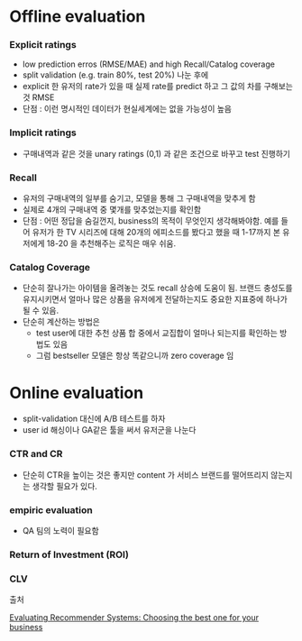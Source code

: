 # Offline evaluation

### Explicit ratings

- low prediction erros (RMSE/MAE) and high Recall/Catalog coverage
- split validation (e.g. train 80%, test 20%) 나눈 후에
- explicit 한 유저의 rate가 있을 때 실제 rate를 predict 하고 그 값의 차를 구해보는 것 RMSE
- 단점 : 이런 명시적인 데이터가 현실세계에는 없을 가능성이 높음

### Implicit ratings

- 구매내역과 같은 것을 unary ratings (0,1) 과 같은 조건으로 바꾸고 test 진행하기

### Recall

- 유저의 구매내역의 일부를 숨기고, 모델을 통해 그 구매내역을 맞추게 함
- 실제로 4개의 구매내역 중 몇개를 맞추었는지를 확인함
- 단점 : 어떤 정답을 숨길껀지, business의 목적이 무엇인지 생각해봐야함. 예를 들어 유저가 한 TV 시리즈에 대해 20개의 에피소드를 봤다고 했을 때 1-17까지 본 유저에게 18-20 을 추천해주는 로직은 매우 쉬움.

### Catalog Coverage

- 단순히 잘나가는 아이템을 올려놓는 것도 recall 상승에 도움이 됨. 브랜드 충성도를 유지시키면서 얼마나 많은 상품을 유저에게 전달하는지도 중요한 지표중에 하나가 될 수 있음.
- 단순히 계산하는 방법은
    - test user에 대한 추천 상품 합 중에서 교집합이 얼마나 되는지를 확인하는 방법도 있음
    - 그럼 bestseller 모델은 항상 똑같으니까 zero coverage 임

# Online evaluation

- split-validation 대신에 A/B 테스트를 하자
- user id 해싱이나 GA같은 툴을 써서 유저군을 나눈다

### CTR and CR

- 단순히 CTR을 높이는 것은 좋지만 content 가 서비스 브랜드를 떨어뜨리지 않는지는 생각할 필요가 있다.

### empiric evaluation

- QA 팀의 노력이 필요함

### Return of Investment (ROI)

### CLV

출처 

[Evaluating Recommender Systems: Choosing the best one for your business](https://medium.com/recombee-blog/evaluating-recommender-systems-choosing-the-best-one-for-your-business-c688ab781a35)
